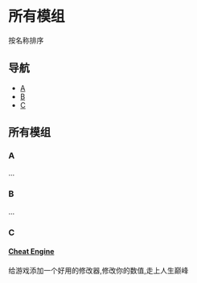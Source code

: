 # 所有模组

按名称排序

## 导航

* [A](#A)
* [B](#B)
* [C](#A)

## 所有模组

### A

...

### B

...

### C

#### [Cheat Engine]()

给游戏添加一个好用的修改器,修改你的数值,走上人生巅峰